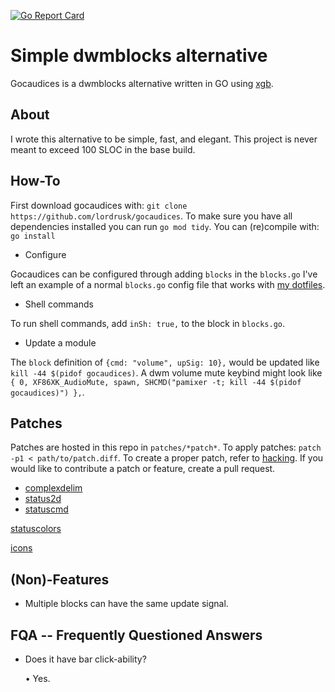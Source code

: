 [![Go Report Card](https://goreportcard.com/badge/github.com/lordrusk/gocaudices)](https://goreportcard.com/report/github.com/lordrusk/gocaudices)

# Simple dwmblocks alternative
Gocaudices is a dwmblocks alternative written in GO using [xgb](https://github.com/jezek/xgb).

## About
I wrote this alternative to be simple, fast, and elegant. This project is never meant to exceed 100 SLOC in the base build.

## How-To
First download gocaudices with: `git clone https://github.com/lordrusk/gocaudices`. To make sure you have all dependencies installed you can run `go mod tidy`. You can (re)compile with: `go install`

* Configure

Gocaudices can be configured through adding `blocks` in the `blocks.go` I've left an example of a normal `blocks.go` config file that works with [my dotfiles](https://github.com/lordrusk/artixdwm).

* Shell commands

To run shell commands, add `inSh: true,` to the block in `blocks.go`.

* Update a module

The `block` definition of `{cmd: "volume", upSig: 10},` would be updated like `kill -44 $(pidof gocaudices)`. A dwm volume mute keybind might look like `{ 0, XF86XK_AudioMute, spawn, SHCMD("pamixer -t; kill -44 $(pidof gocaudices)") },`.

## Patches
Patches are hosted in this repo in `patches/*patch*`. To apply patches: `patch -p1 < path/to/patch.diff`. To create a proper patch, refer to [hacking](https://suckless.org/hacking/). If you would like to contribute a patch or feature, create a pull request.

* [complexdelim](https://github.com/LordRusk/gocaudices/tree/master/patches/complexdelim)
* [status2d](https://github.com/LordRusk/gocaudices/tree/master/patches/status2d)
* [statuscmd](https://github.com/LordRusk/gocaudices/tree/master/patches/statuscmd)

[statuscolors](https://github.com/LordRusk/gocaudices/tree/master/patches/statuscolors)

[icons](https://github.com/LordRusk/gocaudices/tree/master/patches/icons)

## (Non)-Features
+ Multiple blocks can have the same update signal.

## FQA -- Frequently Questioned Answers
+ Does it have bar click-ability?

	• Yes.
